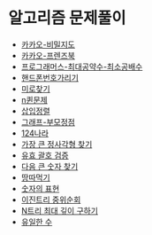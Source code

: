 알고리즘 문제풀이
========================

- [카카오-비밀지도](./secret-map.js)
- [카카오-프렌즈북](./friends-book.md)
- [프로그래머스-최대공약수-최소공배수](./gcdlcm.js)
- [핸드폰번호가리기](./hide-phone.md)
- [미로찾기](./maze.js)
- [n퀸문제](./n-queens.js)
- [삽입정렬](./insertion-sort.js)
- [그래프-부모정점](./mother-vertex.md)
- [124나라](./124-country.js)
- [가장 큰 정사각형 찾기](./largest-square.js)
- [유효 괄호 검증](./vaild-parentheses.js)
- [다음 큰 숫자 찾기](./next-big-number.js)
- [땅따먹기](./hopscotch.js)
- [숫자의 표현](./number-expression.js)
- [이진트리 중위순회](./binary-tree-inorder-traversal.js)
- [N트리 최대 깊이 구하기](./maximum-depth-of-n-ary-tree.java)
- [유일한 수](./single-number.py)